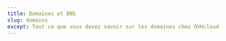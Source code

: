 ```yaml
---
title: Domaines et DNS
slug: domains
except: Tout ce que vous devez savoir sur les domaines chez OVHcloud
---
```

